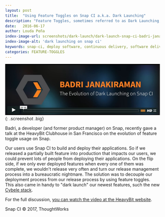 ```yaml
---
layout: post
title:  "Using Feature Toggles on Snap CI a.k.a. Dark Launching"
description: "Feature Toggles, sometimes referred to as Dark Launching, was something we eventually grew into on Snap CI. Learn about our evolution here."
date:   2016-06-17
author: Louda Peña
index-image-url: screenshots/dark-launch/dark-launch-snap-ci-badri-janakiraman.png
index-image-alt: 'dark launching on snap ci'
keywords: snap-ci, deploy software, continuous delivery, software delivery, dark launching, feature toggles, feature flags
categories: FEATURE-TOGGLES
---
```



![From the Snap CI Support Desk](/assets/images/screenshots/dark-launch/dark-launch-snap-ci-badri-janakiraman.png){: .screenshot .big}


Badri, a developer (and former product manager) on Snap, recently gave a talk at the HeavyBit Clubhouse in San Francisco on the evolution of feature toggle usage on Snap.

Our users use Snap CI to build and deploy their applications. So if we released a partially built feature into production that impacts our users, we could prevent lots of people from deploying their applications. On the flip side, if we only ever deployed features when every one of them was complete, we wouldn't release very often and turn our release management process into a bureaucratic nightmare. The solution was to decouple our deployment process from our release process by using feature toggles. This also came in handy to "dark launch" our newest features, such the new [Cybele stack](https://docs.snap-ci.com/the-ci-environment/stacks/).

For the full discussion, [you can watch the video at the HeavyBit website](http://www.heavybit.com/library/blog/the-evolution-of-dark-launching-on-snap-ci/).

 
Snap CI © 2017, ThoughtWorks
